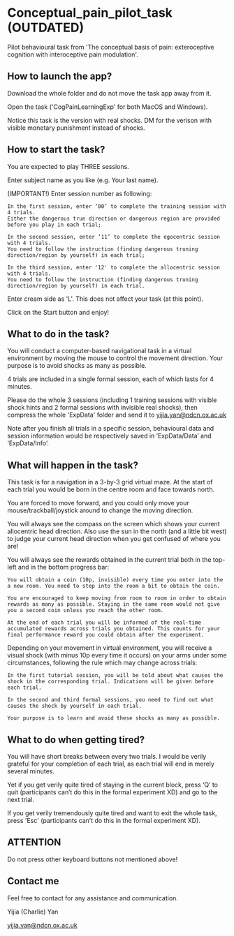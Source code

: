 # Conceptual_pain_pilot_task (OUTDATED)

Pilot behavioural task from 'The conceptual basis of pain: exteroceptive cognition with interoceptive pain modulation'.

## How to launch the app?
 
Download the whole folder and do not move the task app away from it.
 
Open the task ('CogPainLearningExp' for both MacOS and Windows). 

Notice this task is the version with real shocks. DM for the verison with visible monetary punishment instead of shocks.


## How to start the task?

You are expected to play THREE sessions.

Enter subject name as you like (e.g. Your last name). 
 
(IMPORTANT!) Enter session number as following: 

    In the first session, enter ‘00’ to complete the training session with 4 trials. 
    Either the dangerous trun direction or dangerous region are provided before you play in each trial;
    
    In the second session, enter ‘11’ to complete the egocentric session with 4 trials.
    You need to follow the instruction (finding dangerous truning direction/region by yourself) in each trial;
    
    In the third session, enter '12' to complete the allocentric session with 4 trials. 
    You need to follow the instruction (finding dangerous truning direction/region by yourself) in each trial.

Enter cream side as 'L'. This does not affect your task (at this point).

Click on the Start button and enjoy!


## What to do in the task?

You will conduct a computer-based navigational task in a virtual environment by moving the mouse to control the movement direction. Your purpose is to avoid shocks as many as possible.

4 trials are included in a single formal session, each of which lasts for 4 minutes. 

Please do the whole 3 sessions (including 1 training sessions with visible shock hints and 2 formal sessions with invisible real shocks), then compress the whole 'ExpData' folder and send it to yijia.yan@ndcn.ox.ac.uk

Note after you finish all trials in a specific session, behavioural data and session information would be respectively saved in ‘ExpData/Data’ and ‘ExpData/Info’.


## What will happen in the task?

This task is for a navigation in a 3-by-3 grid virtual maze. At the start of each trial you would be born in the centre room and face towards north.

You are forced to move forward, and you could only move your mouse/trackball/joystick around to change the moving direction. 

You will always see the compass on the screen which shows your current allocentric head direction. Also use the sun in the north (and a little bit west) to judge your current head direction when you get confused of where you are!

You will always see the rewards obtained in the current trial both in the top-left and in the bottom progress bar:

    You will obtain a coin (10p, invisible) every time you enter into the a new room. You need to step into the room a bit to obtain the coin.

    You are encouraged to keep moving from room to room in order to obtain rewards as many as possible. Staying in the same room would not give you a second coin unless you reach the other room.
    
    At the end of each trial you will be informed of the real-time accumulated rewards across trials you obtained. This counts for your final performance reward you could obtain after the experiment.

Depending on your movement in virtual environment, you will receive a visual shock (with minus 10p every time it occurs) on your arms under some circumstances, following the rule which may change across trials: 

    In the first tutorial session, you will be told about what causes the shock in the corresponding trial. Indications will be given before each trial. 
    
    In the second and third formal sessions, you need to find out what causes the shock by yourself in each trial.
    
    Your purpose is to learn and avoid these shocks as many as possible.


## What to do when getting tired?

You will have short breaks between every two trials. I would be verily grateful for your completion of each trial, as each trial will end in merely several minutes.

Yet if you get verily quite tired of staying in the current block, press ‘Q’ to quit (participants can’t do this in the formal experiment XD) and go to the next trial.

If you get verily tremendously quite tired and want to exit the whole task, press 'Esc' (participants can’t do this in the formal experiment XD).


## ATTENTION

Do not press other keyboard buttons not mentioned above!


## Contact me

Feel free to contact for any assistance and communication.

Yijia (Charlie) Yan

yijia.yan@ndcn.ox.ac.uk
